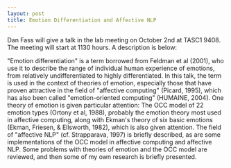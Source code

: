 ```yaml
---
layout: post
title: Emotion Differentiation and Affective NLP
---
```


Dan Fass will give a talk in the lab meeting on October 2nd at TASC1 9408. The meeting will start at 1130 hours. A description is below: 


"Emotion differentiation" is a term borrowed from Feldman et al (2001), who use it to describe the range of individual human experience of emotions, from relatively undifferentiated to highly differentiated.  In this talk, the term is used in the context of theories of emotion, especially those that have proven attractive in the field of "affective computing" (Picard, 1995), which has also been called "emotion-oriented computing" (HUMAINE, 2004).  One theory of emotion is given particular attention:  The OCC model of 22 emotion types (Ortony et al, 1988), probably the emotion theory most used in affective computing, along with  Ekman's theory of six basic emotions (Ekman, Friesen, & Ellsworth, 1982), which is also given attention.  The field of "affective NLP" (cf. Strapparava, 1997) is briefly described, as are some implementations of the OCC model in affective computing and affective NLP.  Some problems with theories of emotion and the OCC model are reviewed, and then some of my own research is briefly presented.


